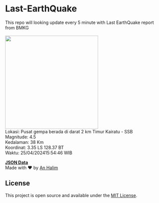 # Last-EarthQuake
This repo will looking update every 5 minute with Last EarthQuake report from BMKG
<br>
<br>
<img src="https://static.bmkg.go.id/20240425155446.mmi.jpg" width="300"/>
<br>
Lokasi: Pusat gempa berada di darat 2 km Timur Kairatu - SSB <br>
Magnitude: 4.5 <br>
Kedalaman: 38 Km <br>
Koordinat: 3.35 LS 128.37 BT <br>
Waktu: 25/04/202415:54:46 WIB <br>

<a href="./data/data.json">**JSON Data**</a>
<br>
Made with ❤️ by <a href="https://github.com/an-halim">An Halim</a>
## License

This project is open source and available under the [MIT License](LICENSE).
